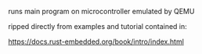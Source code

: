runs main program on microcontroller emulated by QEMU

ripped directly from examples and tutorial contained in:


https://docs.rust-embedded.org/book/intro/index.html